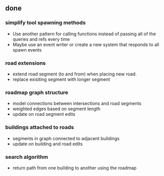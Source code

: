 ## done

### simplify tool spawning methods
- Use another pattern for calling functions instead of passing all of the queries and refs every time
- Maybe use an event writer or create a new system that responds to all spawn events

### road extensions
- extend road segment (to and from) when placing new road.
- replace exisiting segment with longer segment

### roadmap graph structure
- model connections between intersections and road segments
- weighted edges based on segment length
- update on road segment edits

### buildings attached to roads
- segments in graph connected to adjacent buildings
- update on building and road edits

### search algorithm
- return path from one building to another using the roadmap
